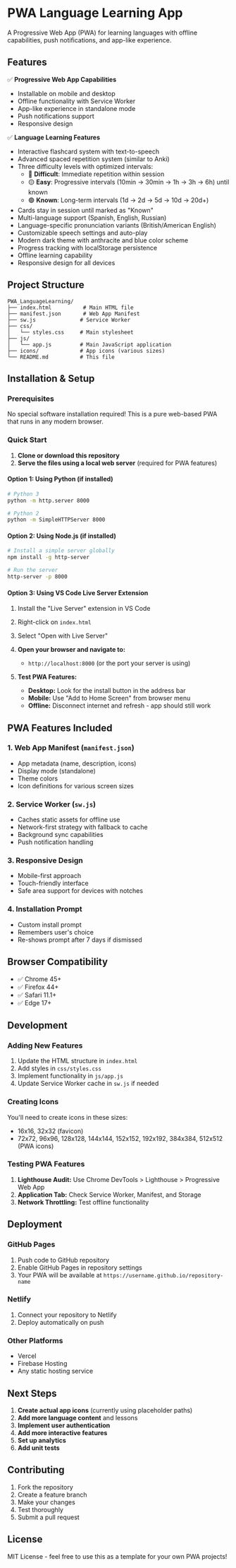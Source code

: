 # PWA Language Learning App

A Progressive Web App (PWA) for learning languages with offline capabilities, push notifications, and app-like experience.

## Features

✅ **Progressive Web App Capabilities**
- Installable on mobile and desktop
- Offline functionality with Service Worker
- App-like experience in standalone mode
- Push notifications support
- Responsive design

✅ **Language Learning Features**
- Interactive flashcard system with text-to-speech
- Advanced spaced repetition system (similar to Anki)
- Three difficulty levels with optimized intervals:
  - 🔴 **Difficult**: Immediate repetition within session
  - 🟡 **Easy**: Progressive intervals (10min → 30min → 1h → 3h → 6h) until known
  - 🟢 **Known**: Long-term intervals (1d → 2d → 5d → 10d → 20d+)
- Cards stay in session until marked as "Known"
- Multi-language support (Spanish, English, Russian)
- Language-specific pronunciation variants (British/American English)
- Customizable speech settings and auto-play
- Modern dark theme with anthracite and blue color scheme
- Progress tracking with localStorage persistence
- Offline learning capability
- Responsive design for all devices

## Project Structure

```
PWA_LanguageLearning/
├── index.html          # Main HTML file
├── manifest.json       # Web App Manifest
├── sw.js              # Service Worker
├── css/
│   └── styles.css     # Main stylesheet
├── js/
│   └── app.js         # Main JavaScript application
├── icons/             # App icons (various sizes)
└── README.md          # This file
```

## Installation & Setup

### Prerequisites
No special software installation required! This is a pure web-based PWA that runs in any modern browser.

### Quick Start

1. **Clone or download this repository**
2. **Serve the files using a local web server** (required for PWA features)

#### Option 1: Using Python (if installed)
```bash
# Python 3
python -m http.server 8000

# Python 2
python -m SimpleHTTPServer 8000
```

#### Option 2: Using Node.js (if installed)
```bash
# Install a simple server globally
npm install -g http-server

# Run the server
http-server -p 8000
```

#### Option 3: Using VS Code Live Server Extension
1. Install the "Live Server" extension in VS Code
2. Right-click on `index.html`
3. Select "Open with Live Server"

3. **Open your browser and navigate to:**
   - `http://localhost:8000` (or the port your server is using)

4. **Test PWA Features:**
   - **Desktop:** Look for the install button in the address bar
   - **Mobile:** Use "Add to Home Screen" from browser menu
   - **Offline:** Disconnect internet and refresh - app should still work

## PWA Features Included

### 1. Web App Manifest (`manifest.json`)
- App metadata (name, description, icons)
- Display mode (standalone)
- Theme colors
- Icon definitions for various screen sizes

### 2. Service Worker (`sw.js`)
- Caches static assets for offline use
- Network-first strategy with fallback to cache
- Background sync capabilities
- Push notification handling

### 3. Responsive Design
- Mobile-first approach
- Touch-friendly interface
- Safe area support for devices with notches

### 4. Installation Prompt
- Custom install prompt
- Remembers user's choice
- Re-shows prompt after 7 days if dismissed

## Browser Compatibility

- ✅ Chrome 45+
- ✅ Firefox 44+
- ✅ Safari 11.1+
- ✅ Edge 17+

## Development

### Adding New Features
1. Update the HTML structure in `index.html`
2. Add styles in `css/styles.css`
3. Implement functionality in `js/app.js`
4. Update Service Worker cache in `sw.js` if needed

### Creating Icons
You'll need to create icons in these sizes:
- 16x16, 32x32 (favicon)
- 72x72, 96x96, 128x128, 144x144, 152x152, 192x192, 384x384, 512x512 (PWA icons)

### Testing PWA Features
1. **Lighthouse Audit:** Use Chrome DevTools > Lighthouse > Progressive Web App
2. **Application Tab:** Check Service Worker, Manifest, and Storage
3. **Network Throttling:** Test offline functionality

## Deployment

### GitHub Pages
1. Push code to GitHub repository
2. Enable GitHub Pages in repository settings
3. Your PWA will be available at `https://username.github.io/repository-name`

### Netlify
1. Connect your repository to Netlify
2. Deploy automatically on push

### Other Platforms
- Vercel
- Firebase Hosting
- Any static hosting service

## Next Steps

1. **Create actual app icons** (currently using placeholder paths)
2. **Add more language content** and lessons
3. **Implement user authentication**
4. **Add more interactive features**
5. **Set up analytics**
6. **Add unit tests**

## Contributing

1. Fork the repository
2. Create a feature branch
3. Make your changes
4. Test thoroughly
5. Submit a pull request

## License

MIT License - feel free to use this as a template for your own PWA projects!
